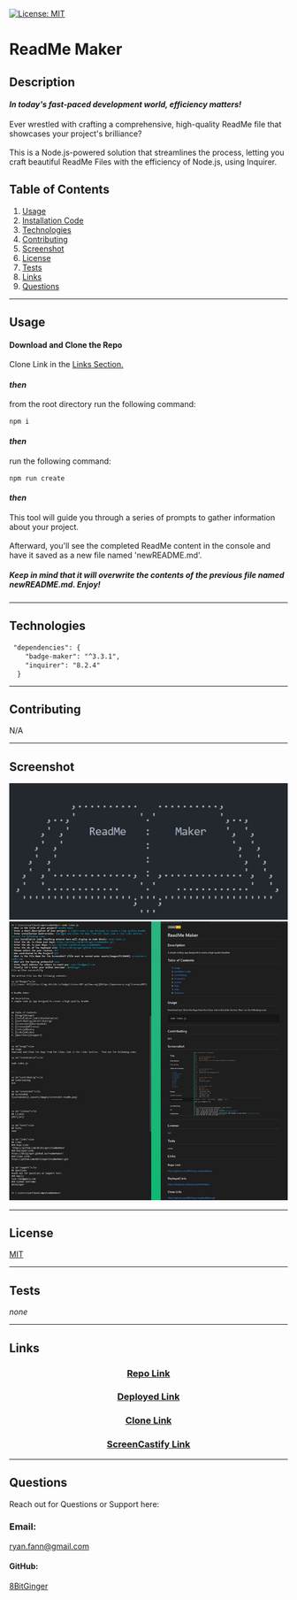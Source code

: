 <a id="badges"></a>
[![License: MIT](https://img.shields.io/badge/License-MIT-yellow.svg)](https://opensource.org/licenses/MIT)

# ReadMe Maker

## Description

#### _In today's fast-paced development world, efficiency matters!_

Ever wrestled with crafting a comprehensive, high-quality ReadMe file that showcases your project's brilliance? <br><br> This is a Node.js-powered solution that streamlines the process, letting you craft beautiful ReadMe Files with the efficiency of Node.js, using Inquirer.

## Table of Contents

1. [Usage](#usage)
1. [Installation Code](#installation)
1. [Technologies](#technologies)
1. [Contributing](#contributing)
1. [Screenshot](#screenshot)
1. [License](#license)
1. [Tests](#tests)
1. [Links](#links)
1. [Questions](#support)

---

<a id="usage"></a>

## Usage

#### Download and Clone the Repo

Clone Link in the <a href="#links">Links Section.</a> <br>

#### _then_

from the root directory run the following command:

<a id="installation"></a>

```
npm i
```

#### _then_

run the following command:

```
npm run create
```

#### _then_

This tool will guide you through a series of prompts to gather information about your project. <br><br>Afterward, you'll see the completed ReadMe content in the console and have it saved as a new file named 'newREADME.md'.

##### _Keep in mind that it will overwrite the contents of the previous file named newREADME.md. Enjoy!_

---

<a id="technologies"></a>

## Technologies

```
 "dependencies": {
    "badge-maker": "^3.3.1",
    "inquirer": "8.2.4"
  }
```

---

<a id="contributing"></a>

## Contributing

N/A

---

<a id="screenshot"></a>

## Screenshot

![logo](./assets/images/readme-logo.png)
![screenshot](./assets/images/screenshot-readMe.png)

---

<a id="license"></a>

## License

[MIT](url)

---

<a id="tests"></a>

## Tests

_none_

---

<a id="links"></a>

## Links

<div align="center">

### [Repo Link](https://github.com/8BitGinger/readmeMaker)

### [Deployed Link](https://8bitginger.github.io/readmeMaker/)

### [Clone Link](https://github.com/8BitGinger/readmeMaker.git)

### [ScreenCastify Link](https://drive.google.com/file/d/1mFlXQgKBNRDyWnkb5Hzv2XnH3eXIEaG-/view)

</div>

<a id="support"></a>

---

## Questions

Reach out for Questions or Support here:

### Email:

ryan.fann@gmail.com

#### GitHub:

[8BitGinger](https://github.com/8BitGinger)
